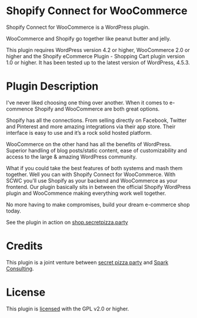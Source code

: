 # Shopify Connect for WooCommerce

Shopify Connect for WooCommerce is a WordPress plugin.

WooCommerce and Shopify go together like peanut butter and jelly.

This plugin requires WordPress version 4.2 or higher, WooCommerce 2.0 or higher and the Shopify eCommerce Plugin - Shopping Cart plugin version 1.0 or higher. 
It has been tested up to the latest version of WordPress, 4.5.3.

# Plugin Description

I've never liked choosing one thing over another. When it comes to e-commence Shopify and WooCommerce are both great options.

Shopify has all the connections. From selling directly on Facebook, Twitter and Pinterest and more amazing integrations via their app store. Their interface is easy to use and it’s a rock solid hosted platform.

WooCommerce on the other hand has all the benefits of WordPress. Superior handling of blog posts/static content, ease of customizability and access to the large & amazing WordPress community.

What if you could take the best features of both systems and mash them together. Well you can with Shopify Connect for WooCommerce. With SCWC you'll use Shopify as your backend and WooCommerce as your frontend. Our plugin basically sits in between the official Shopify WordPress plugin and WooCommence making everything work well together.

No more having to make compromises, build your dream e-commerce shop today.

See the plugin in action on [shop.secretpizza.party](http://shop.secretpizza.party)

# Credits

This plugin is a joint venture between [secret pizza party](http://secretpizza.party) and [Spark Consulting](https://sparkdev.io).

# License

This plugin is [licensed](./LICENSE) with the GPL v2.0 or higher.
